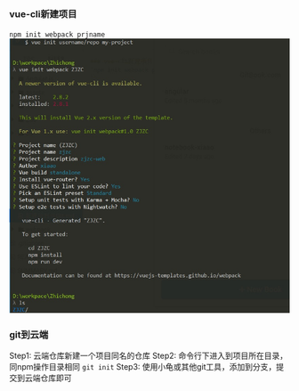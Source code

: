 ### vue-cli新建项目
`npm init webpack prjname`
![](/assets/1.jpg)

### git到云端
Step1: 云端仓库新建一个项目同名的仓库
Step2: 命令行下进入到项目所在目录，同npm操作目录相同
`git init`
Step3: 使用小龟或其他git工具，添加到分支，提交到云端仓库即可
